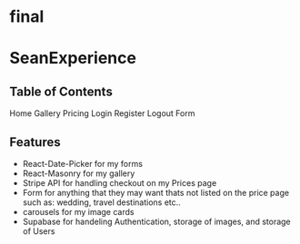 # final
# SeanExperience

## Table of Contents

Home
Gallery
Pricing
Login
Register
Logout
Form

## Features

- React-Date-Picker for my forms
- React-Masonry for my gallery
- Stripe API for handling checkout on my Prices page
- Form for anything that they may want thats not listed on the price page such as: wedding, travel destinations etc..
- carousels for my image cards
- Supabase for handeling Authentication, storage of images, and storage of Users
